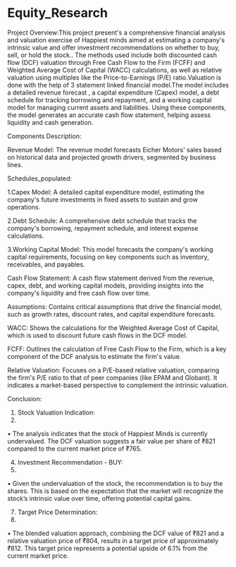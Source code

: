 # Equity_Research

Project Overview:This project present's a comprehensive financial analysis and valuation exercise of Happiest minds  aimed at estimating a company's intrinsic value and offer investment recommendations on whether to buy, sell, or hold the stock.. The methods used include both discounted cash flow (DCF) valuation through Free Cash Flow to the Firm (FCFF) and Weighted Average Cost of Capital (WACC) calculations, as well as relative valuation using multiples like the Price-to-Earnings (P/E) ratio.Valuation is done with the help of 3 statement linked financial model.The model includes a detailed revenue forecast , a capital expenditure (Capex) model, a debt schedule for tracking borrowing and repayment, and a working capital model for managing current assets and liabilities. Using these components, the model generates an accurate cash flow statement, helping assess liquidity and cash generation.

Components Description:

Revenue Model: The revenue model forecasts Eicher Motors' sales based on historical data and projected growth drivers, segmented by business lines.

Schedules_populated:

1.Capex Model: A detailed capital expenditure model, estimating the company's future investments in fixed assets to sustain and grow operations.

2.Debt Schedule: A comprehensive debt schedule that tracks the company's borrowing, repayment schedule, and interest expense calculations.

3.Working Capital Model: This model forecasts the company's working capital requirements, focusing on key components such as inventory, receivables, and payables.

Cash Flow Statement: A cash flow statement derived from the revenue, capex, debt, and working capital models, providing insights into the company's liquidity and free cash flow over time.

Assumptions: Contains critical assumptions that drive the financial model, such as growth rates, discount rates, and capital expenditure forecasts.

WACC: Shows the calculations for the Weighted Average Cost of Capital, which is used to discount future cash flows in the DCF model.

FCFF: Outlines the calculation of Free Cash Flow to the Firm, which is a key component of the DCF analysis to estimate the firm's value.

Relative Valuation: Focuses on a P/E-based relative valuation, comparing the firm's P/E ratio to that of peer companies (like EPAM and Globant). It indicates a market-based perspective to complement the intrinsic valuation.

Conclusion:
1.	Stock Valuation Indication:
2.	
•	The analysis indicates that the stock of Happiest Minds is currently undervalued. The DCF valuation suggests a fair value per share of ₹821 compared to the current market price of ₹765.

4.	Investment Recommendation - BUY:
5.	
•	Given the undervaluation of the stock, the recommendation is to buy the shares. This is based on the expectation that the market will recognize the stock’s intrinsic value over time, offering potential capital gains.

7.	Target Price Determination:
8.	
•	The blended valuation approach, combining the DCF value of ₹821 and a relative valuation price of ₹804, results in a target price of approximately ₹812. This target price represents a potential upside of 6.1% from the current market price.
